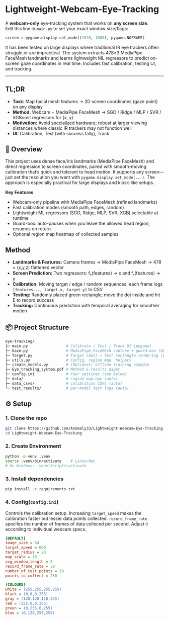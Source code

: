 # Lightweight-Webcam-Eye-Tracking
A **webcam-only** eye-tracking system that works on **any screen size**.  
Edit this line in `main.py` to set your exact window size/flags:
```python
screen = pygame.display.set_mode((1920, 1080), pygame.NOFRAME)
```
It has been tested on large displays where traditional IR eye trackers often struggle or are impractical.
The system extracts 478×3 MediaPipe FaceMesh landmarks and learns lightweight ML regressors to predict on-screen gaze coordinates in real time. Includes fast calibration, testing UI, and tracking.

---

## TL;DR
- **Task**: Map facial mesh features → 2D screen coordinates (gaze point) on any display
- **Method:** Webcam + MediaPipe FaceMesh → SGD / Ridge / MLP / SVR / XGBoost regressors for (x, y)
- **Motivation:** Avoid specialized hardware; robust at larger viewing distances where classic IR trackers may not function well
- **UI:** Calibration, Test (with success tally), Track

## 📌 Overview
This project uses dense face/iris landmarks (MediaPipe FaceMesh) and direct regression to screen coordinates, paired with smooth-moving calibration that’s quick and tolerant to head motion. It supports any screen—just set the resolution you want with `pygame.display.set_mode(...)`. The approach is especially practical for large displays and kiosk-like setups.

**Key Features**
- Webcam-only pipeline with MediaPipe FaceMesh (refined landmarks)
- Fast calibration modes (smooth path, edges, random)
- Lightweight ML regressors (SGD, Ridge, MLP, SVR, XGB) selectable at runtime
- Guard-box: auto-pauses when you leave the allowed head region; resumes on return
- Optional region map heatmap of collected samples

## Method
- **Landmarks & Features:** Camera frames → MediaPipe FaceMesh → 478 × (x,y,z) flattened vector
- **Screen Prediction:** Two regressors: fₓ(features) → x and fᵧ(features) → y
- **Calibration:** Moving target / edge / random sequences; each frame logs `[features..., target_x, target_y]` to CSV
- **Testing:** Randomly placed green rectangle; move the dot inside and hit E to record success
- **Tracking:** Continuous prediction with temporal averaging for smoother motion

## 📦 Project Structure
```graphql
eye-tracking/
├─ main.py                 # Calibrate / Test / Track UI (pygame)
├─ Gaze.py                 # MediaPipe FaceMesh capture + guard-box (OpenCV)
├─ Target.py               # Target (dot) + Test rectangle rendering (pygame)
├─ utils.py                # Config, region map, helpers
├─ create_models.py        # (Optional) offline training example
├─ Eye_tracking_system.pdf # Method & results paper
├─ config.ini              # Your settings (see below)
├─ data/                   # region_map.npy (auto)
├─ data_csvs/              # calibration CSVs (auto)
└─ test_results/           # per-model test logs (auto)
```

## ⚙️ Setup
### 1. Clone the repo
```bash
git clone https://github.com/Anomaly33/Lightweight-Webcam-Eye-Tracking.git
cd Lightweight-Webcam-Eye-Tracking
```
### 2. Create Environment
```bash
python -m venv .venv
source .venv/bin/activate    # Linux/Mac
# On Windows: .venv\Scripts\activate
```
### 3. Install dependencies
```bash
pip install -r requirements.txt
```
### 4. Config(`config.ini`)
Controls the calibration setup. Increasing `target_speed` makes the calibration faster but lesser data points collected. `record_frame_rate` specifes the number of frames of data colleced per second. Adjust it according to individual webcam specs.
```ini
[DEFAULT]
image_size = 64
target_speed = 600
target_radius = 20
map_scale = 10
avg_window_length = 8
record_frame_rate = 30
number_of_test_points = 10
points_to_collect = 250

[COLOURS]
white = (255,255,255,255)
black = (0,0,0,255)
gray = (120,120,120,255)
red = (255,0,0,255)
green = (0,255,0,255)
blue = (0,128,255,255)
```
